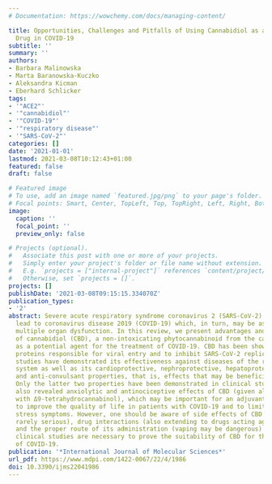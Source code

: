 ```yaml
---
# Documentation: https://wowchemy.com/docs/managing-content/

title: Opportunities, Challenges and Pitfalls of Using Cannabidiol as an Adjuvant
  Drug in COVID-19
subtitle: ''
summary: ''
authors:
- Barbara Malinowska
- Marta Baranowska-Kuczko
- Aleksandra Kicman
- Eberhard Schlicker
tags:
- '"ACE2"'
- '"cannabidiol"'
- '"COVID-19"'
- '"respiratory disease"'
- '"SARS-CoV-2"'
categories: []
date: '2021-01-01'
lastmod: 2021-03-08T10:12:43+01:00
featured: false
draft: false

# Featured image
# To use, add an image named `featured.jpg/png` to your page's folder.
# Focal points: Smart, Center, TopLeft, Top, TopRight, Left, Right, BottomLeft, Bottom, BottomRight.
image:
  caption: ''
  focal_point: ''
  preview_only: false

# Projects (optional).
#   Associate this post with one or more of your projects.
#   Simply enter your project's folder or file name without extension.
#   E.g. `projects = ["internal-project"]` references `content/project/deep-learning/index.md`.
#   Otherwise, set `projects = []`.
projects: []
publishDate: '2021-03-08T09:15:15.334070Z'
publication_types:
- '2'
abstract: Severe acute respiratory syndrome coronavirus 2 (SARS-CoV-2) infection may
  lead to coronavirus disease 2019 (COVID-19) which, in turn, may be associated with
  multiple organ dysfunction. In this review, we present advantages and disadvantages
  of cannabidiol (CBD), a non-intoxicating phytocannabinoid from the cannabis plant,
  as a potential agent for the treatment of COVID-19. CBD has been shown to downregulate
  proteins responsible for viral entry and to inhibit SARS-CoV-2 replication. Preclinical
  studies have demonstrated its effectiveness against diseases of the respiratory
  system as well as its cardioprotective, nephroprotective, hepatoprotective, neuroprotective
  and anti-convulsant properties, that is, effects that may be beneficial for COVID-19.
  Only the latter two properties have been demonstrated in clinical studies, which
  also revealed anxiolytic and antinociceptive effects of CBD (given alone or together
  with Δ9-tetrahydrocannabinol), which may be important for an adjuvant treatment
  to improve the quality of life in patients with COVID-19 and to limit post-traumatic
  stress symptoms. However, one should be aware of side effects of CBD (which are
  rarely serious), drug interactions (also extending to drugs acting against COVID-19)
  and the proper route of its administration (vaping may be dangerous). Clearly, further
  clinical studies are necessary to prove the suitability of CBD for the treatment
  of COVID-19.
publication: '*International Journal of Molecular Sciences*'
url_pdf: https://www.mdpi.com/1422-0067/22/4/1986
doi: 10.3390/ijms22041986
---
```

